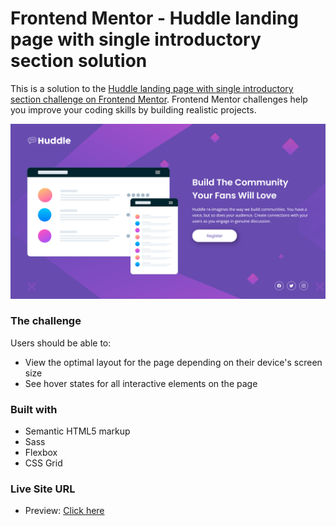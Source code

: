 # Frontend Mentor - Huddle landing page with single introductory section solution

This is a solution to the [Huddle landing page with single introductory section challenge on Frontend Mentor](https://www.frontendmentor.io/challenges/huddle-landing-page-with-a-single-introductory-section-B_2Wvxgi0). Frontend Mentor challenges help you improve your coding skills by building realistic projects.

![Screenshot - desktop](./screenshot-desktop.png)

### The challenge

Users should be able to:

- View the optimal layout for the page depending on their device's screen size
- See hover states for all interactive elements on the page

### Built with

- Semantic HTML5 markup
- Sass
- Flexbox
- CSS Grid

### Live Site URL

- Preview: [Click here]()
